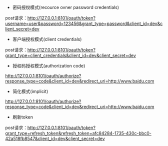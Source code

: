 
- 密码授权模式(recource ovner password credentials)

post请求：http://127.0.0.1:8101/oauth/token?username=user&password=123456&grant_type=password&client_id=dev&client_secret=dev


- 客户端授权模式(client credentials)

post请求：http://127.0.0.1:8101/oauth/token?grant_type=client_credentials&client_id=dev&client_secret=dev


- 授权码授权模式(authorization code)

http://127.0.0.1:8101/oauth/authorize?response_type=code&client_id=dev&redirect_uri=http://www.baidu.com


- 简化模式(implicit)

http://127.0.0.1:8101/oauth/authorize?response_type=code&client_id=dev&redirect_uri=http://www.baidu.com


- 刷新token

post请求：http://127.0.0.1:8101/oauth/token?grant_type=refresh_token&refresh_token=afc84284-1735-430c-bbc0-42a518fb8547&client_id=dev&client_secret=dev
